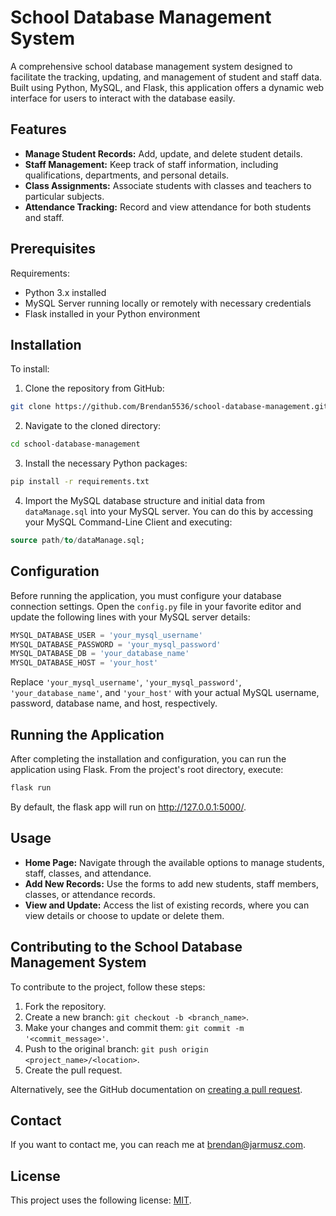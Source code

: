 # School Database Management System

A comprehensive school database management system designed to facilitate the tracking, updating, and management of student and staff data. Built using Python, MySQL, and Flask, this application offers a dynamic web interface for users to interact with the database easily.

## Features

- **Manage Student Records:** Add, update, and delete student details.
- **Staff Management:** Keep track of staff information, including qualifications, departments, and personal details.
- **Class Assignments:** Associate students with classes and teachers to particular subjects.
- **Attendance Tracking:** Record and view attendance for both students and staff.

## Prerequisites

Requirements: 
- Python 3.x installed
- MySQL Server running locally or remotely with necessary credentials
- Flask installed in your Python environment

## Installation

To install: 

1. Clone the repository from GitHub:

```bash
git clone https://github.com/Brendan5536/school-database-management.git
```

2. Navigate to the cloned directory:

```bash
cd school-database-management
```

3. Install the necessary Python packages:

```bash
pip install -r requirements.txt
```

4. Import the MySQL database structure and initial data from `dataManage.sql` into your MySQL server. You can do this by accessing your MySQL Command-Line Client and executing:

```sql
source path/to/dataManage.sql;
```


## Configuration

Before running the application, you must configure your database connection settings. Open the `config.py` file in your favorite editor and update the following lines with your MySQL server details:

```python
MYSQL_DATABASE_USER = 'your_mysql_username'
MYSQL_DATABASE_PASSWORD = 'your_mysql_password'
MYSQL_DATABASE_DB = 'your_database_name'
MYSQL_DATABASE_HOST = 'your_host'
```

Replace `'your_mysql_username'`, `'your_mysql_password'`, `'your_database_name'`, and `'your_host'` with your actual MySQL username, password, database name, and host, respectively.

## Running the Application

After completing the installation and configuration, you can run the application using Flask. From the project's root directory, execute:

```bash
flask run
```

By default, the flask app will run on http://127.0.0.1:5000/. 

## Usage

- **Home Page:** Navigate through the available options to manage students, staff, classes, and attendance.
- **Add New Records:** Use the forms to add new students, staff members, classes, or attendance records.
- **View and Update:** Access the list of existing records, where you can view details or choose to update or delete them.

## Contributing to the School Database Management System

To contribute to the project, follow these steps:

1. Fork the repository.
2. Create a new branch: `git checkout -b <branch_name>`.
3. Make your changes and commit them: `git commit -m '<commit_message>'`.
4. Push to the original branch: `git push origin <project_name>/<location>`.
5. Create the pull request.

Alternatively, see the GitHub documentation on [creating a pull request](https://help.github.com/articles/creating-a-pull-request/).

## Contact

If you want to contact me, you can reach me at brendan@jarmusz.com.

## License

This project uses the following license: [MIT](https://opensource.org/licenses/MIT).